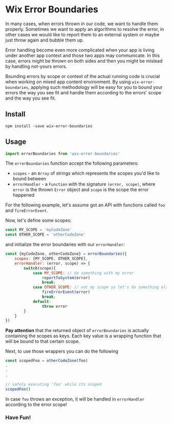 # Wix Error Boundaries
In many cases, when errors thrown in our code, we want to handle them properly. Sometimes we want to apply an algorithms to resolve the error, in other cases we would like to report them to an external system or maybe just throw again and bubble them up.

Error handling become even more complicated when your app is living under another app context and those two apps may communicate. In this case, errors might be thrown on both sides and then you might be mislead by handling not-yours errors.

Bounding errors by scope or context of the actual running code is crucial when working on mixed app content environment. By using `wix-error-boundaries`, applying such methodology will be easy for you to bound your errors the way you see fit and handle them according to the errors' scope and the way you see fit.

## Install
```
npm install -save wix-error-boundaries
```
## Usage

```javascript
import errorBoundaries from 'wix-error-boundaries'
```

The `errorBoundaries` function accept the following parameters:

* `scopes` - an `Array` of strings which represents the scopes you'd like to bound between
* `errorHandler` - a `Function` with the signature `(error, scope)`, where `error` is the thrown `Error` object and `scope` is the scope the error happened

For the following example, let's assume got an API with functions called `foo` and `fireErrorEvent`.

Now, let's define some scopes:
```javascript
const MY_SCOPE = 'myCodeZone'
const OTHER_SCOPE = 'otherCodeZone'
```
and initialize the error boundaries with our `errorHandler`:
```javascript
const {myCodeZone, otherCodeZone} = errorBoundaries({
	scopes: [MY_SCOPE, OTHER_SCOPE],
	errorHandler: (error, scope) => {
		switch(scope){
			case MY_SCOPE: // do something with my error
				reportToSystem(error)
				break;
			case OTHER_SCOPE: // not my scope so let's do something else
				fireErrorEvent(error)
				break;
			default:
				throw error
		}
	}
})
```
**Pay attention** that the returned object of `errorBoundaries` is actually containing the scopes as keys. Each key value is a wrapping function that will be bound to that certain scope.

Next, to use those wrappers you can do the following<br>

```javascript
const scopedFoo = otherCodeZone(foo)
.
.
.

// safely executing 'foo' while its scoped
scopedFoo()
```
In case `foo` throws an exception, it will be handled in `errorHandler` according to the error scope!


### Have Fun!
